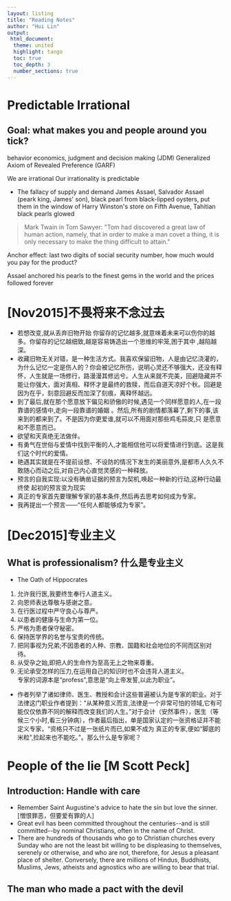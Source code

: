 ```yaml
---
layout: listing
title: "Reading Notes"
author: "Hui Lin"
output: 
 html_document:
  theme: united
  highlight: tango
  toc: true
  toc_depth: 3
  number_sections: true
---
```


# Predictable Irrational

## Goal: what makes you and people around you tick?

behavior economics, judgment and decision making (JDM)
Generalized Axiom of Revealed Preference (GARF)

We are irrational
Our irrationality is predictable

- The fallacy of supply and demand
James Assael, Salvador Assael (peark king, James' son), black pearl from black-lipped oysters, put them in the window of Harry Winston's store on Fifth Avenue, Tahitian black pearls glowed

> Mark Twain in Tom Sawyer: "Tom had discovered a great law of human action, namely, that in order to make a man covet a thing, it is only necessary to make the thing difficult to attain."

Anchor effect: last two digits of social security number, how much would you pay for the product?

Assael anchored his pearls to the finest gems in the world and the prices followed forever

# [Nov2015]不畏将来不念过去

- 若想改变,就从丢弃旧物开始 你留存的记忆越多,就意味着未来可以伤你的越多。你留存的记忆越细致,越是容易铸造出一个思维的牢笼,困于其中 ,越陷越深。  
- 收藏旧物无关对错，是一种生活方式。我喜欢保留旧物，人是由记忆浇灌的，为什么记忆一定是伤人的？你会被记忆所伤，说明心灵还不够强大，还没有释怀，人生就是一场修行，路漫漫其修远兮。人生从来就不完美，回避隐藏并不能让你强大，面对真相、释怀才是最终的救赎，而后自道天凉好个秋。回避是因为在乎，刻意回避反而加深了刻痕，离释怀越远。
- 到了最后,就在那个愿意放下偏见和骄傲的时候,遇见一个同样愿意的人,在一段靠谱的感情中,走向一段靠谱的婚姻
。然后,所有的剧情都落幕了,剩下的事,该来到的都来到了。不是因为你更爱谁,就可以不用面对那些鸡毛蒜皮,只
是愿意和不愿意而已。
- 欲望和天真绝无法做伴。
- 有勇气在世俗与爱情中找到平衡的人,才能相信他可以将爱情进行到底。这是我们这个时代的爱情。
- 艳遇其实就是在不提前设想、不设防的情况下发生的美丽意外,是都市人久久不敢随心而动之后,对自己内心直觉灵感的一种释放。
- 预言的自我实现:以没有确凿证据的预言为契机,唤起一种新的行动,这种行动最终使 起初的预言变为现实
- 真正的专家首先要理解专家的基本条件,然后再去思考如何成为专家。
- 我再提出一个预言——“任何人都能够成为专家”。

# [Dec2015]专业主义
## What is professionalism? 什么是专业主义
- The Oath of Hippocrates
1. 允许我行医,我要终生奉行人道主义。 
1. 向恩师表达尊敬与感谢之意。 
1. 在行医过程中严守良心与尊严。 
1. 以患者的健康与生命为第一位。  
1. 严格为患者保守秘密。
1. 保持医学界的名誉与宝贵的传统。
1. 把同事视为兄弟;不因患者的人种、宗教、国籍和社会地位的不同而区别对待。
1. 从受孕之始,即把人的生命作为至高无上之物来尊重。
1. 无论承受怎样的压力,在运用自己的知识时也不会违背人道主义。   
专家的词源本是“profess”,意思是“向上帝发誓,以此为职业”。

- 作者列举了诸如律师、医生、教授和会计这些普遍被认为是专家的职业。对于法律这门职业作者提到：“从某种意义而言,法律是一个非常可怕的领域,它有可能仅仅依靠不同的解释而改变我们的人生。”对于会计（安然事件），医生（等候三个小时,看三分钟病），作者最后指出，单是国家认定的一张资格证并不能定义专家，“资格只不过是一张纸片而已,如果不成为 真正的专家,便如“脚底的米粒”,捡起来也不能吃。”。那么什么是专家呢？

# People of the lie [M Scott Peck]

## Introduction: Handle with care

- Remember Saint Augustine's advice to hate the sin but love the sinner. [憎恨罪恶，但要爱有罪的人]
- Great evil has been committed throughout the centuries--and is still committed--by nominal Christians, often in the name of Christ.
- There are hundreds of thousands who go to Christian churches every Sunday who are not the least bit willing to be displeasing to themselves, serenely or otherwise, and who are not, therefore, for Jesus a pleasant place of shelter. Conversely, there are millions of Hindus, Buddhists, Muslims, Jews, atheists and agnostics who are willing to bear that trial. 

## The man who made a pact with the devil

